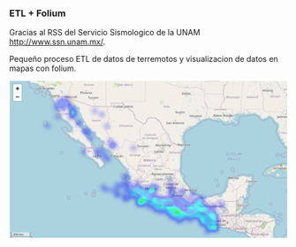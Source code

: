 ### ETL + Folium

Gracias al RSS del Servicio Sismologico de la UNAM http://www.ssn.unam.mx/.

Pequeño proceso ETL de datos de terremotos y visualizacion de datos en mapas con folium.

![heat](https://github.com/YonatanRA/Mex-earthquakes/blob/master/mapa.png)